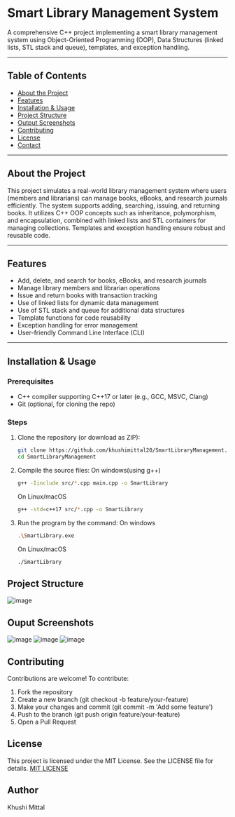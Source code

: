# Smart Library Management System

A comprehensive C++ project implementing a smart library management system using Object-Oriented Programming (OOP), Data Structures (linked lists, STL stack and queue), templates, and exception handling.

---

## Table of Contents

- [About the Project](#about-the-project)  
- [Features](#features)  
- [Installation & Usage](#installation-&-usage)   
- [Project Structure](#project-structure)
- [Output Screenshots](#output-screenshots) 
- [Contributing](#contributing)  
- [License](#license)  
- [Contact](#contact)  

---

## About the Project

This project simulates a real-world library management system where users (members and librarians) can manage books, eBooks, and research journals efficiently. The system supports adding, searching, issuing, and returning books. It utilizes C++ OOP concepts such as inheritance, polymorphism, and encapsulation, combined with linked lists and STL containers for managing collections. Templates and exception handling ensure robust and reusable code.

---

## Features

- Add, delete, and search for books, eBooks, and research journals  
- Manage library members and librarian operations  
- Issue and return books with transaction tracking  
- Use of linked lists for dynamic data management  
- Use of STL stack and queue for additional data structures  
- Template functions for code reusability  
- Exception handling for error management  
- User-friendly Command Line Interface (CLI)

---

## Installation & Usage

### Prerequisites

- C++ compiler supporting C++17 or later (e.g., GCC, MSVC, Clang)  
- Git (optional, for cloning the repo)

### Steps

1. Clone the repository (or download as ZIP):  
   ```bash
   git clone https://github.com/khushimittal20/SmartLibraryManagement.git
   cd SmartLibraryManagement
2. Compile the source files:
   On windows(using g++)
   ```bash
   g++ -Iinclude src/*.cpp main.cpp -o SmartLibrary
   ```
   On Linux/macOS
   ```bash
   g++ -std=c++17 src/*.cpp -o SmartLibrary
3. Run the program by the command:
   On windows
   ```bash
   .\SmartLibrary.exe
   ```
   On Linux/macOS
   ```bash
   ./SmartLibrary
   ```

## Project Structure
![image](https://github.com/user-attachments/assets/92c90c4a-3507-42c4-986e-2add4d7d5612)

## Ouput Screenshots
![image](https://github.com/user-attachments/assets/b3bf42c5-d45e-454f-9973-2e4c0ffa61bf)
![image](https://github.com/user-attachments/assets/405037cc-c50c-451a-9359-ef78ca26e45c)
![image](https://github.com/user-attachments/assets/4795aeeb-31ce-483b-b7b2-d4cb8055b0d4)

## Contributing
Contributions are welcome! To contribute:
1. Fork the repository
2. Create a new branch (git checkout -b feature/your-feature)
3. Make your changes and commit (git commit -m 'Add some feature')
4. Push to the branch (git push origin feature/your-feature)
5. Open a Pull Request

## License
This project is licensed under the MIT License. See the LICENSE file for details.
[MIT LICENSE](https://opensource.org/license/MIT)

## Author
Khushi Mittal



